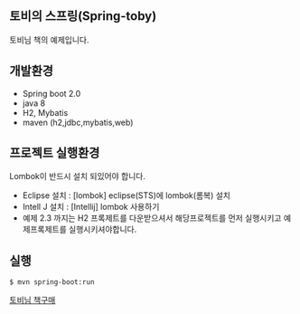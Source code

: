 
## 토비의 스프링(Spring-toby)
토비님 책의 예제입니다.

## 개발환경
* Spring boot 2.0
* java  8
* H2, Mybatis
* maven (h2,jdbc,mybatis,web)


##  프로젝트 실행환경
Lombok이 반드시 설치 되있어야 합니다.<br>
* Eclipse 설치 : [lombok] eclipse(STS)에 lombok(롬복) 설치
* Intell J 설치 : [Intellij] lombok 사용하기
* 예제 2.3 까지는 H2 프록제트를 다운받으셔서 해당프로젝트를 먼저 실행시키고 예제프록제트를 실행시키셔야합니다.



## 실행
```
$ mvn spring-boot:run
```



[토비님 책구매](http://book.naver.com/bookdb/book_detail.nhn?bid=7006516)
